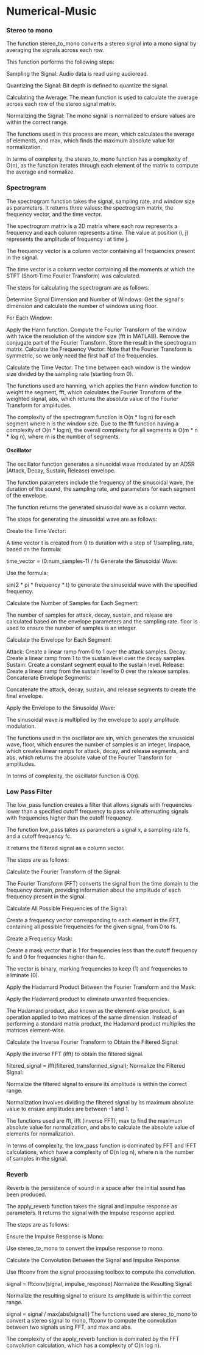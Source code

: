 # Numerical-Music

### Stereo to mono
The function stereo_to_mono converts a stereo signal into a mono signal by averaging the signals across each row.

This function performs the following steps:

Sampling the Signal: Audio data is read using audioread.

Quantizing the Signal: Bit depth is defined to quantize the signal.

Calculating the Average: The mean function is used to calculate the average across each row of the stereo signal matrix.

Normalizing the Signal: The mono signal is normalized to ensure values are within the correct range.

The functions used in this process are mean, which calculates the average of elements, and max, which finds the maximum absolute value for normalization.

In terms of complexity, the stereo_to_mono function has a complexity of O(n), as the function iterates through each element of the matrix to compute the average and normalize.

### Spectrogram
The spectrogram function takes the signal, sampling rate, and window size as parameters. It returns three values: the spectrogram matrix, the frequency vector, and the time vector.

The spectrogram matrix is a 2D matrix where each row represents a frequency and each column represents a time. The value at position (i, j) represents the amplitude of frequency i at time j.

The frequency vector is a column vector containing all frequencies present in the signal.

The time vector is a column vector containing all the moments at which the STFT (Short-Time Fourier Transform) was calculated.

The steps for calculating the spectrogram are as follows:

Determine Signal Dimension and Number of Windows: Get the signal's dimension and calculate the number of windows using floor.

For Each Window:

Apply the Hann function.
Compute the Fourier Transform of the window with twice the resolution of the window size (fft in MATLAB).
Remove the conjugate part of the Fourier Transform.
Store the result in the spectrogram matrix.
Calculate the Frequency Vector: Note that the Fourier Transform is symmetric, so we only need the first half of the frequencies.

Calculate the Time Vector: The time between each window is the window size divided by the sampling rate (starting from 0).

The functions used are hanning, which applies the Hann window function to weight the segment, fft, which calculates the Fourier Transform of the weighted signal, abs, which returns the absolute value of the Fourier Transform for amplitudes.

The complexity of the spectrogram function is O(n * log n) for each segment where n is the window size. Due to the fft function having a complexity of O(n * log n), the overall complexity for all segments is O(m * n * log n), where m is the number of segments.

#### Oscillator
The oscillator function generates a sinusoidal wave modulated by an ADSR (Attack, Decay, Sustain, Release) envelope.

The function parameters include the frequency of the sinusoidal wave, the duration of the sound, the sampling rate, and parameters for each segment of the envelope.

The function returns the generated sinusoidal wave as a column vector.

The steps for generating the sinusoidal wave are as follows:

Create the Time Vector:

A time vector t is created from 0 to duration with a step of 1/sampling_rate, based on the formula:

time_vector = (0:num_samples-1) / fs
Generate the Sinusoidal Wave:

Use the formula:

sin(2 * pi * frequency * t)
to generate the sinusoidal wave with the specified frequency.

Calculate the Number of Samples for Each Segment:

The number of samples for attack, decay, sustain, and release are calculated based on the envelope parameters and the sampling rate. floor is used to ensure the number of samples is an integer.

Calculate the Envelope for Each Segment:

Attack: Create a linear ramp from 0 to 1 over the attack samples.
Decay: Create a linear ramp from 1 to the sustain level over the decay samples.
Sustain: Create a constant segment equal to the sustain level.
Release: Create a linear ramp from the sustain level to 0 over the release samples.
Concatenate Envelope Segments:

Concatenate the attack, decay, sustain, and release segments to create the final envelope.

Apply the Envelope to the Sinusoidal Wave:

The sinusoidal wave is multiplied by the envelope to apply amplitude modulation.

The functions used in the oscillator are sin, which generates the sinusoidal wave, floor, which ensures the number of samples is an integer, linspace, which creates linear ramps for attack, decay, and release segments, and abs, which returns the absolute value of the Fourier Transform for amplitudes.

In terms of complexity, the oscillator function is O(n).

### Low Pass Filter
The low_pass function creates a filter that allows signals with frequencies lower than a specified cutoff frequency to pass while attenuating signals with frequencies higher than the cutoff frequency.

The function low_pass takes as parameters a signal x, a sampling rate fs, and a cutoff frequency fc.

It returns the filtered signal as a column vector.

The steps are as follows:

Calculate the Fourier Transform of the Signal:

The Fourier Transform (FFT) converts the signal from the time domain to the frequency domain, providing information about the amplitude of each frequency present in the signal.

Calculate All Possible Frequencies of the Signal:

Create a frequency vector corresponding to each element in the FFT, containing all possible frequencies for the given signal, from 0 to fs.

Create a Frequency Mask:

Create a mask vector that is 1 for frequencies less than the cutoff frequency fc and 0 for frequencies higher than fc.

The vector is binary, marking frequencies to keep (1) and frequencies to eliminate (0).

Apply the Hadamard Product Between the Fourier Transform and the Mask:

Apply the Hadamard product to eliminate unwanted frequencies.

The Hadamard product, also known as the element-wise product, is an operation applied to two matrices of the same dimension. Instead of performing a standard matrix product, the Hadamard product multiplies the matrices element-wise.

Calculate the Inverse Fourier Transform to Obtain the Filtered Signal:

Apply the inverse FFT (ifft) to obtain the filtered signal.

filtered_signal = ifft(filtered_transformed_signal);
Normalize the Filtered Signal:

Normalize the filtered signal to ensure its amplitude is within the correct range.

Normalization involves dividing the filtered signal by its maximum absolute value to ensure amplitudes are between -1 and 1.

The functions used are fft, ifft (inverse FFT), max to find the maximum absolute value for normalization, and abs to calculate the absolute value of elements for normalization.

In terms of complexity, the low_pass function is dominated by FFT and IFFT calculations, which have a complexity of O(n log n), where n is the number of samples in the signal.

### Reverb
Reverb is the persistence of sound in a space after the initial sound has been produced.

The apply_reverb function takes the signal and impulse response as parameters. It returns the signal with the impulse response applied.

The steps are as follows:

Ensure the Impulse Response is Mono:

Use stereo_to_mono to convert the impulse response to mono.

Calculate the Convolution Between the Signal and Impulse Response:

Use fftconv from the signal processing toolbox to compute the convolution.

signal = fftconv(signal, impulse_response)
Normalize the Resulting Signal:

Normalize the resulting signal to ensure its amplitude is within the correct range.

signal = signal / max(abs(signal))
The functions used are stereo_to_mono to convert a stereo signal to mono, fftconv to compute the convolution between two signals using FFT, and max and abs.

The complexity of the apply_reverb function is dominated by the FFT convolution calculation, which has a complexity of O(n log n).
